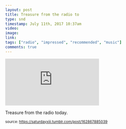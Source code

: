 ```yaml
---
layout: post
title: Treasure from the radio to
type: snd
timestamp: July 11th, 2017 10:37am
video: 
image: 
link: 
tags: ["radio", "impressed", "recommended", "music"]
comments: true
---
```

<embed type="audio/mpeg" src="https://bandcamp.com/stream_redirect?enc=mp3-128&amp;track_id=2117398184&amp;ts=1618890940&amp;t=77239c6418de17745a2cbc1eb85eeab5e89f60f3">
       
Treasure from the radio today.
 
  
<small>source: https://saturdayxiii.tumblr.com/post/162867885039</small>
